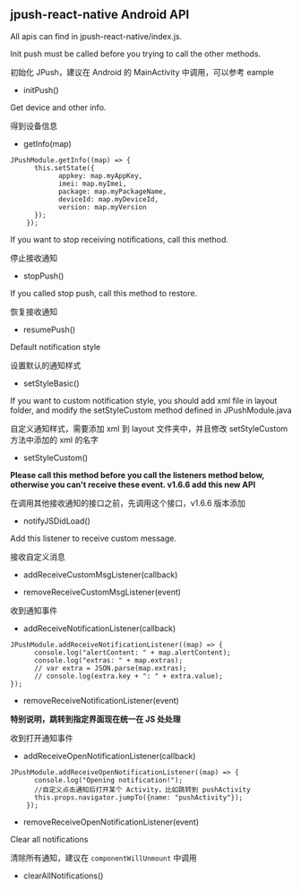 ## jpush-react-native Android API

All apis can find in jpush-react-native/index.js.

Init push must be called before you trying to call the other methods.

初始化 JPush，建议在 Android 的 MainActivity 中调用，可以参考 eample

- initPush()

Get device and other info.

得到设备信息

- getInfo(map)

```
JPushModule.getInfo((map) => {
      this.setState({
            appkey: map.myAppKey,
            imei: map.myImei,
            package: map.myPackageName,
            deviceId: map.myDeviceId,
            version: map.myVersion
      });
    });
```

If you want to stop receiving notifications, call this method.

停止接收通知

- stopPush()

If you called stop push, call this method to restore.

恢复接收通知

- resumePush()

Default notification style

设置默认的通知样式

- setStyleBasic()

If you want to custom notification style, you should add xml file in layout folder, and modify the setStyleCustom method defined in JPushModule.java

自定义通知样式，需要添加 xml 到 layout 文件夹中，并且修改 setStyleCustom 方法中添加的 xml 的名字

- setStyleCustom()

**Please call this method before you call the listeners method below, otherwise you can't receive these event. v1.6.6 add this new API**

在调用其他接收通知的接口之前，先调用这个接口，v1.6.6 版本添加

- notifyJSDidLoad()

Add this listener to receive custom message.

接收自定义消息

- addReceiveCustomMsgListener(callback)


- removeReceiveCustomMsgListener(event)

收到通知事件

- addReceiveNotificationListener(callback)

```
JPushModule.addReceiveNotificationListener((map) => {
      console.log("alertContent: " + map.alertContent);
      console.log("extras: " + map.extras);
      // var extra = JSON.parse(map.extras);
      // console.log(extra.key + ": " + extra.value);
});
```

- removeReceiveNotificationListener(event)

**特别说明，跳转到指定界面现在统一在 JS 处处理**

收到打开通知事件

- addReceiveOpenNotificationListener(callback)
```
JPushModule.addReceiveOpenNotificationListener((map) => {
      console.log("Opening notification!");
      //自定义点击通知后打开某个 Activity，比如跳转到 pushActivity
      this.props.navigator.jumpTo({name: "pushActivity"});
    });
```
- removeReceiveOpenNotificationListener(event)

Clear all notifications

清除所有通知，建议在 `componentWillUnmount` 中调用

- clearAllNotifications()
